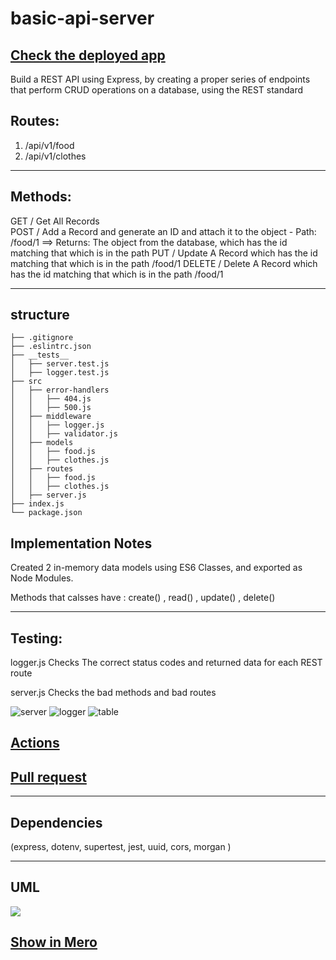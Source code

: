 # basic-api-server

## [Check the deployed app](https://basic-api-server-wafa.herokuapp.com/)


Build a REST API using Express, by creating a proper series of endpoints that perform CRUD operations on a database, using the REST standard


## Routes: 
1. /api/v1/food
2. /api/v1/clothes

***

## Methods:
GET / Get All Records  
POST / Add a Record and generate an ID and attach it to the object
       - Path: /food/1 ==> Returns: The object from the database, which has the id matching that which is in the path
PUT / Update A Record which has the id matching that which is in the path /food/1
DELETE / Delete A Record which has the id matching that which is in the path /food/1

***

## structure

```
├── .gitignore
├── .eslintrc.json
├── __tests__
│   ├── server.test.js
│   ├── logger.test.js
├── src
│   ├── error-handlers
│   │   ├── 404.js
│   │   ├── 500.js
│   ├── middleware
│   │   ├── logger.js
│   │   ├── validator.js
│   ├── models
│   │   ├── food.js
│   │   ├── clothes.js
│   ├── routes
│   │   ├── food.js
│   │   ├── clothes.js
│   ├── server.js
├── index.js
└── package.json
```



## Implementation Notes

Created 2 in-memory data models using ES6 Classes, and exported as Node Modules.

Methods that calsses have : 
create() ,
read() ,
update() ,
delete()

***

## Testing:

logger.js Checks The correct status codes and returned data for each REST route

server.js Checks the bad methods and bad routes


![server](https://user-images.githubusercontent.com/78326110/118700867-c5609100-b81b-11eb-93c3-fdd4fd59327c.png)
![logger](https://user-images.githubusercontent.com/78326110/118700882-c98cae80-b81b-11eb-92bc-b69eca7524b1.png)
![table](https://user-images.githubusercontent.com/78326110/118700927-d4dfda00-b81b-11eb-94e0-644b64c6a480.png)

## [Actions](https://github.com/wafaankoush99/basic-api-server/actions)

## [Pull request](https://github.com/wafaankoush99/basic-api-server/pull/1)

***

## Dependencies 
(express, dotenv, supertest, jest, uuid, cors, morgan )

***

## UML

![](https://user-images.githubusercontent.com/78326110/118696388-ebcffd80-b816-11eb-87de-5903d1be6d9d.jpg)

## [Show in Mero](https://miro.com/welcomeonboard/ctOC5kcTVU7NAjMfPBZW4F6dqX98Iy8MpXdvcvWK0Kyi0ZCunircdbmtBJ4va9rZ)

